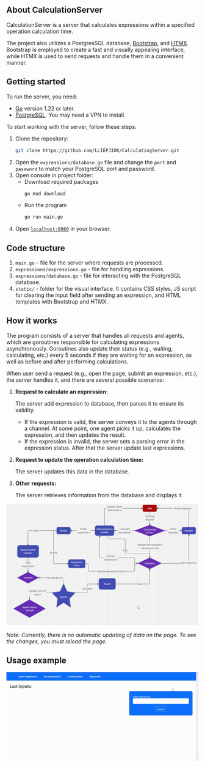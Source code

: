 ## About CalculationServer
CalculationServer is a server that calculates expressions within a specified operation calculation time.

The project also utilizes a PostgresSQL database, [Bootstrap](https://getbootstrap.com), and [HTMX](https://htmx.org). Bootstrap is employed to create a fast and visually appealing interface, while HTMX is used to send requests and handle them in a convenient manner.

## Getting started
To run the server, you need:
- [Go](https://golang.org/dl) version 1.22 or later.
- [PostgreSQL](https://postgresql.org/download). You may need a VPN to install.

To start working with the server, follow these steps:
1. Clone the repository:
   ```bash
   git clone https://github.com/LLIEPJIOK/CalculatingServer.git
   ```
2. Open the `expressions/database.go` file and change the `port` and `password` to match your PostgreSQL port and password.
3. Open console in project folder:
   - Download required packages
      ```bash
      go mod download
      ```
   - Run the program
      ```bash
      go run main.go
      ```
4. Open [`localhost:8080`](http://localhost:8080) in your browser.

## Code structure
1. `main.go` - file for the server where requests are processed.
2. `expressions/expressions.go` - file for handling expressions.
3. `expressions/database.go` - file for interacting with the PostgreSQL database.
4. `static/` - folder for the visual interface. It contains CSS styles, JS script for clearing the input field after sending an expression, and HTML templates with Bootstrap and HTMX.

## How it works
The program consists of a server that handles all requests and agents, which are goroutines responsible for calculating expressions asynchronously. Goroutines also update their status (e.g., waiting, calculating, etc.) every 5 seconds if they are waiting for an expression, as well as before and after performing calculations.

When user send a request (e.g., open the page, submit an expression, etc.), the server handles it, and there are several possible scenarios:

1. **Request to calculate an expression:**
   
   The server add expression to database, then parses it to ensure its validity.
   - If the expression is valid, the server conveys it to the agents through a channel. At some point, one agent picks it up, calculates the expression, and then updates the result.
   - If the expression is invalid, the server sets a parsing error in the expression status.
   After that the server update last expressions.

2. **Request to update the operation calculation time:**

   The server updates this data in the database.

3. **Other requests:**

   The server retrieves information from the database and displays it.

![Working scheme](https://github.com/LLIEPJIOK/CalculatingServer/blob/master/images/WorkingScheme.png)

*Note: Currently, there is no automatic updating of data on the page. To see the changes, you must reload the page.*

## Usage example
![Usage example](https://github.com/LLIEPJIOK/CalculatingServer/blob/master/images/ServerUsage.gif)
